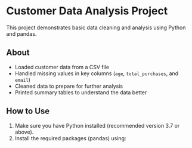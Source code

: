 # Customer Data Analysis Project

This project demonstrates basic data cleaning and analysis using Python and pandas.

## About

- Loaded customer data from a CSV file
- Handled missing values in key columns (`age`, `total_purchases`, and `email`)
- Cleaned data to prepare for further analysis
- Printed summary tables to understand the data better

## How to Use

1. Make sure you have Python installed (recommended version 3.7 or above).
2. Install the required packages (pandas) using:
